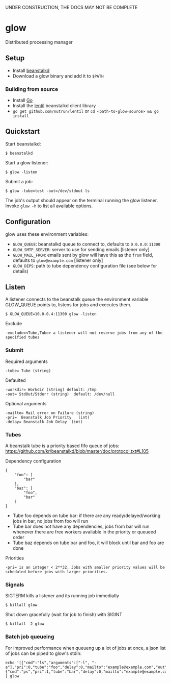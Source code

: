 UNDER CONSTRUCTION, THE DOCS MAY NOT BE COMPLETE

# glow

Distributed processing manager

## Setup 

- Install [beanstalkd](http://kr.github.com/beanstalkd/download.html)
- Download a glow binary and add it to `$PATH`

### Building from source

- Install [Go](http://golang.org/doc/install)
- Install the [lentil](https://github.com/nutrun/lentil) beanstalkd client library
- `go get github.com/nutrun/lentil` or `cd <path-to-glow-source> && go install` 

## Quickstart

Start beanstalkd:

```
$ beanstalkd
```

Start a glow listener:

```
$ glow -listen
```

Submit a job:

```
$ glow -tube=test -out=/dev/stdout ls
```

The job's output should appear on the terminal running the glow listener. Invoke `glow -h` to list all available options.


## Configuration

glow uses these environment variables:

- `GLOW_QUEUE`: beanstalkd queue to connect to, defaults to `0.0.0.0:11300`
- `GLOW_SMTP_SERVER`: server to use for sending emails [listener only]
- `GLOW_MAIL_FROM`: emails sent by glow will have this as the `from` field, defaults to `glow@example.com` [listener only]
- `GLOW_DEPS`: path to tube dependency configuration file (see below for details)

## Listen
A listener connects to the beanstalk queue the environment variable GLOW_QUEUE points to, listens for jobs and executes them.

```
$ GLOW_QUEUE=10.0.0.4:11300 glow -listen
```

Exclude

```
-exclude=<Tube,Tube> a listener will not reserve jobs from any of the specified tubes
```

### Submit
Required arguments

```
-tube= Tube (string)
```

Defaulted

```
-workdir= Workdir (string) default: /tmp
-out= StdOut/Stderr (string)  default: /dev/null
```

Optional arguments

```
-mailto= Mail error on Failure (string)
-pri=  Beanstalk Job Priority   (int)
-delay= Beanstalk Job Delay  (int)
```

### Tubes 
A beanstalk tube is a priority based fifo queue of jobs:
https://github.com/kr/beanstalkd/blob/master/doc/protocol.txt#L105

Dependency configuration

```
{
    "foo": [
        "bar"
    ],
    "baz": [
    	"foo",
    	"bar"
    ]
}
```

- Tube foo depends on tube bar: if there are any ready/delayed/working jobs in bar, no jobs from foo will run
- Tube bar does not have any dependencies, jobs from bar will run whenever there are free workers available in the priority or queueed order
- Tube baz depends on tube bar and foo, it will block until bar and foo are done

Priorities

```
-pri= is an integer < 2**32. Jobs with smaller priority values will be scheduled before jobs with larger priorities. 
```

### Signals
SIGTERM kills a listener and its running job immediatly

```
$ killall glow 
```

Shut down gracefully (wait for job to finish) with SIGINT

```
$ killall -2 glow
```

### Batch job queueing
For improved performance when queueng up a lot of jobs at once, a json list of jobs can be piped to glow's stdin: 

```
echo '[{"cmd":"ls","arguments":["-l", "-a"],"pri":0,"tube":"foo","delay":0,"mailto":"example@example.com","out":"/tmp/glow.out","workdir":"/tmp/glow"},{"cmd":"ps","pri":1,"tube":"bar","delay":0,"mailto":"example@example.com","out":"/tmp/glow.out","workdir":"/tmp/glow"}]' | glow
```
